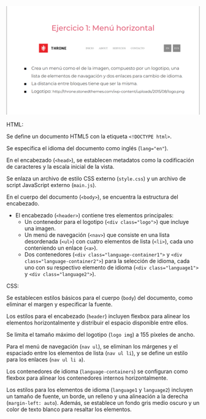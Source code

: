 ![](https://github.com/JhoanSB0608/practicaFlex/blob/ejercicio1/storage/img/ejercicio1.png)

HTML:


Se define un documento HTML5 con la etiqueta `<!DOCTYPE html>`.

Se especifica el idioma del documento como inglés (`lang="en"`).

En el encabezado (`<head>`), se establecen metadatos como la codificación de caracteres y la escala inicial de la vista.

Se enlaza un archivo de estilo CSS externo (`style.css`) y un archivo de script JavaScript externo (`main.js`).

En el cuerpo del documento (`<body>`), se encuentra la estructura del encabezado.
- El encabezado (`<header>`) contiene tres elementos principales:
  - Un contenedor para el logotipo (`<div class="logo">`) que incluye una imagen.
  - Un menú de navegación (`<nav>`) que consiste en una lista desordenada (`<ul>`) con cuatro elementos de lista (`<li>`), cada uno conteniendo un enlace (`<a>`).
  - Dos contenedores (`<div class="language-container1">` y `<div class="language-container2">`) para la selección de idioma, cada uno con su respectivo elemento de idioma (`<div class="language1">` y `<div class="language2">`).


CSS:


Se establecen estilos básicos para el cuerpo (`body`) del documento, como eliminar el margen y especificar la fuente.

Los estilos para el encabezado (`header`) incluyen flexbox para alinear los elementos horizontalmente y distribuir el espacio disponible entre ellos.

Se limita el tamaño máximo del logotipo (`logo img`) a 155 píxeles de ancho.

Para el menú de navegación (`nav ul`), se eliminan los márgenes y el espaciado entre los elementos de lista (`nav ul li`), y se define un estilo para los enlaces (`nav ul li a`).

Los contenedores de idioma (`language-containers`) se configuran como flexbox para alinear los contenedores internos horizontalmente.

Los estilos para los elementos de idioma (`language1` y `language2`) incluyen un tamaño de fuente, un borde, un relleno y una alineación a la derecha (`margin-left: auto`). Además, se establece un fondo gris medio oscuro y un color de texto blanco para resaltar los elementos.